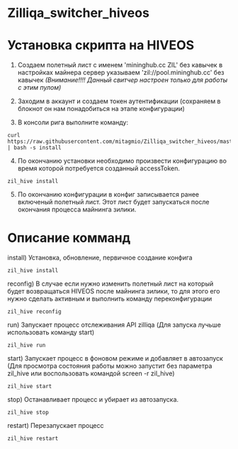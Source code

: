 # Zilliqa_switcher_hiveos
# Установка скрипта на HIVEOS
1) Создаем полетный лист с именем 'mininghub.cc ZIL' без кавычек в настройках майнера сервер указываем 'zil://pool.mininghub.cc' без кавычек *(Внимание!!!! Данный свитчер настроен только для работы с этим пулом)*

2) Заходим в аккаунт и создаем токен аутентификации (сохраняем в блокнот он нам понадобиться на этапе конфигурации)

3) В консоли рига выполните команду:
```
curl https://raw.githubusercontent.com/mitagmio/Zilliqa_switcher_hiveos/master/pool.mininghub.cc/zil_hive_setup | bash -s install
 ```
4) По окончанию установки необходимо произвести конфигурацию во время которой потребуется созданный accessToken.
```
zil_hive install
 ```
5) По окончанию конфигурации в конфиг записывается ранее включеный полетный лист. Этот лист будет запускаться после окончания процесса майнинга зилики.

# Описание комманд
install) Установка, обновление, первичное создание конфига
```
zil_hive install
 ```
reconfig) В случае если нужно изменить полетный лист на который будет возвращаться HIVEOS после майнинга зилики, то для этого его нужно сделать активным и выполнить команду переконфигурации
```
zil_hive reconfig
 ```
 run) Запускает процесс отслеживания API zilliqa (Для запуска лучьше использовать команду start)
```
zil_hive run
 ```
 start) Запускает процесс в фоновом режиме и добавляет в автозапуск (Для просмотра состояния работы можно запустит без параметра zil_hive или воспользовать командой screen -r zil_hive)
```
zil_hive start
 ``` 
 stop) Останавливает процесс и убирает из автозапуска.
 ```
zil_hive stop
 ```
 restart) Перезапускает процесс
 ```
zil_hive restart
 ``` 
